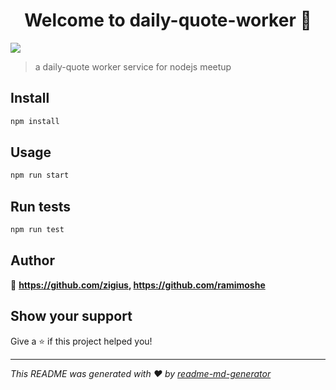 <h1 align="center">Welcome to daily-quote-worker 👋</h1>
<p>
  <img src="https://img.shields.io/badge/version-1.0.0-blue.svg?cacheSeconds=2592000" />
</p>

> a daily-quote worker service for nodejs meetup

## Install

```sh
npm install
```

## Usage

```sh
npm run start
```

## Run tests

```sh
npm run test
```

## Author

👤 **https://github.com/zigius, https://github.com/ramimoshe**


## Show your support

Give a ⭐️ if this project helped you!

***
_This README was generated with ❤️ by [readme-md-generator](https://github.com/kefranabg/readme-md-generator)_